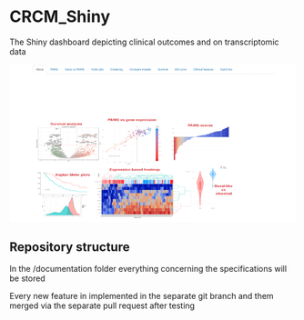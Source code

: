 # CRCM_Shiny
The Shiny dashboard depicting clinical outcomes and on transcriptomic data

![Picture representing the desired view of the dashboard](https://github.com/NickPanyushev/CRCM_Shiny/blob/main/documentation/image.png)

## Repository structure

In the /documentation folder everything concerning the specifications will be stored 

Every new feature in implemented in the separate git branch and them merged via the separate pull request after testing
